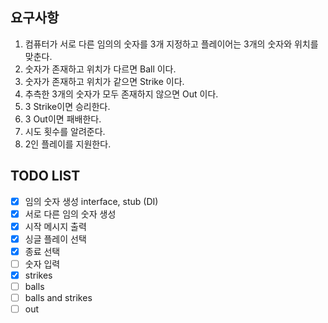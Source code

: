 ## 요구사항
1. 컴퓨터가 서로 다른 임의의 숫자를 3개 지정하고 플레이어는 3개의 숫자와 위치를 맞춘다.
2. 숫자가 존재하고 위치가 다르면 Ball 이다.
3. 숫자가 존재하고 위치가 같으면 Strike 이다. 
4. 추측한 3개의 숫자가 모두 존재하지 않으면 Out 이다.
5. 3 Strike이면 승리한다.
6. 3 Out이면 패배한다.
7. 시도 횟수를 알려준다.
8. 2인 플레이를 지원한다.


## TODO LIST
- [x] 임의 숫자 생성 interface, stub (DI)
- [x] 서로 다른 임의 숫자 생성
- [x] 시작 메시지 출력
- [x] 싱글 플레이 선택
- [x] 종료 선택
- [ ] 숫자 입력
- [x] strikes
- [ ] balls 
- [ ] balls and strikes
- [ ] out